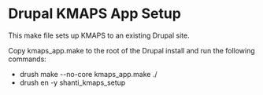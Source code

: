 # Drupal KMAPS App Setup

This make file sets up KMAPS to an existing Drupal site.

Copy kmaps_app.make to the root of the Drupal install and run the following commands:
* drush make --no-core kmaps_app.make ./
* drush en -y shanti_kmaps_setup
